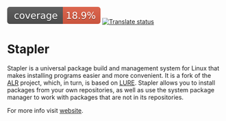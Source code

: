 ![Test coverage](./assets/coverage-badge.svg)
[![Translate status](https://translate.codeberg.org/widget/stapler/stplr/svg-badge.svg)](https://translate.codeberg.org/engage/stapler/)

# Stapler

Stapler is a universal package build and management system for Linux that makes installing programs easier and more convenient. It is a fork of the [ALR](https://gitea.plemya-x.ru/Plemya-x/ALR) project, which, in turn, is based on [LURE](https://lure.sh/). Stapler allows you to install packages from your own repositories, as well as use the system package manager to work with packages that are not in its repositories.

For more info visit [website](https://stplr.dev).